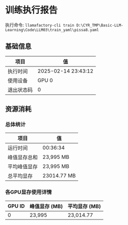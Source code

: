 # 训练执行报告
执行命令: `llamafactory-cli train D:\CYR_TMP\Basic-LLM-Learning\Code\LLM03\train_yaml\pissa8.yaml`
## 基础信息
| 项目        | 值                           |
|-------------|------------------------------|
| 执行时间    | 2025-02-14 23:43:12 |
| 使用设备    | GPU 0          |
| 退出状态码  | 0                   |

## 资源消耗
### 总体统计
| 项目             | 值                 |
|------------------|--------------------|
| 运行时间         | 00:36:34           |
| 峰值显存总和     | 23,995 MB          |
| 平均峰值显存     | 23,995 MB          |
| 总平均显存       | 23014.77 MB          |

### 各GPU显存使用详情
| GPU ID | 峰值显存 (MB) | 平均显存 (MB) |
|--------|---------------|---------------|
| 0      |        23,995 |     23,014.77 |
